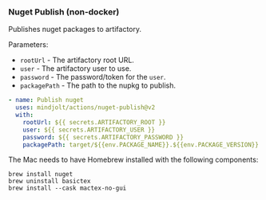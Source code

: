 ### Nuget Publish (non-docker)
Publishes nuget packages to artifactory.

Parameters:

* `rootUrl` - The artifactory root URL.
* `user` - The artifactory user to use.
* `password` - The password/token for the `user`.
* `packagePath` - The path to the nupkg to publish.

```yaml
- name: Publish nuget
  uses: mindjolt/actions/nuget-publish@v2
  with:
    rootUrl: ${{ secrets.ARTIFACTORY_ROOT }}
    user: ${{ secrets.ARTIFACTORY_USER }}
    password: ${{ secrets.ARTIFACTORY_PASSWORD }}
    packagePath: target/${{env.PACKAGE_NAME}}.${{env.PACKAGE_VERSION}}.nupkg
```

The Mac needs to have Homebrew installed with the following components:

```shell
brew install nuget
brew uninstall basictex
brew install --cask mactex-no-gui
````